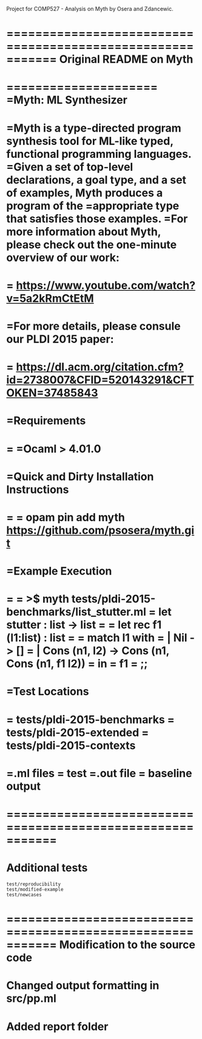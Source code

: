Project for COMP527 - Analysis on Myth by Osera and Zdancewic.

===========================================================
Original README on Myth
===========================================================

=====================
=Myth: ML Synthesizer
=====================

=Myth is a type-directed program synthesis tool for ML-like typed, functional programming languages.
=Given a set of top-level declarations, a goal type, and a set of examples, Myth produces a program of the =appropriate type that satisfies those examples.
=For more information about Myth, please check out the one-minute overview of our work:
=
=    https://www.youtube.com/watch?v=5a2kRmCtEtM
=
=For more details, please consule our PLDI 2015 paper:
=
=    https://dl.acm.org/citation.cfm?id=2738007&CFID=520143291&CFTOKEN=37485843
=
=Requirements
=
=
=Ocaml > 4.01.0
=
=Quick and Dirty Installation Instructions
=
=
=    opam pin add myth https://github.com/psosera/myth.git
=
=Example Execution
=
=
=    >$ myth tests/pldi-2015-benchmarks/list_stutter.ml
=    let stutter : list -> list =
=      let rec f1 (l1:list) : list =
=        match l1 with
=          | Nil -> []
=          | Cons (n1, l2) -> Cons (n1, Cons (n1, f1 l2))
=      in
=        f1
=    ;;
=
=Test Locations
=
=    tests/pldi-2015-benchmarks
=    tests/pldi-2015-extended
=    tests/pldi-2015-contexts
=
=.ml files = test
=.out file = baseline output
===========================================================
===========================================================
===========================================================
Additional tests
===========================================================
    test/reproducibility
    test/modified-example
    test/newcases
===========================================================
Modification to the source code
===========================================================
Changed output formatting in
    src/pp.ml
===========================================================
Added report folder
===========================================================

